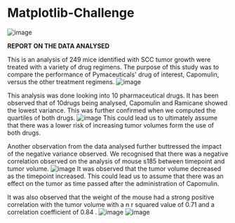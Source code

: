 # Matplotlib-Challenge
![image](https://user-images.githubusercontent.com/99673859/161835952-e015e220-69c6-467e-b3e1-407361f5988c.png)


**REPORT ON THE DATA ANALYSED**


This is an analysis of 249 mice identified with SCC tumor growth were treated with a variety of drug regimens. The purpose of this study was to compare the performance of Pymaceuticals' drug of interest, Capomulin, versus the other treatment regimens.
![image](https://user-images.githubusercontent.com/99673859/189233359-7a37e2eb-f883-4201-abf4-2731fa477e64.png)



This analysis was done looking into 10 pharmaceutical drugs. 
It has been observed that of 10drugs being analysed, Capomulin and Ramicane showed the lowest variance. This was further confirmed when we computed the quartiles of both drugs. 
![image](https://user-images.githubusercontent.com/99673859/189233732-29ac64c2-a6e3-418a-b394-f9d29035c14f.png)
This could lead us to ultimately assume that there was a lower risk of increasing tumor volumes form the use of both drugs. 


Another observation from the data analysed further buttressed the impact of the negative variance observed. We recognised that there was a negative correlation observed on the analysis of mouse s185 between timepoint and tumor volume.
![image](https://user-images.githubusercontent.com/99673859/189233999-099978d2-0307-4a4b-bc72-12d71b8d11e3.png)
It was observed that the tumor volume decreased as the timepoint increased. This could lead us to assume that there was an effect on the tumor as time passed after the administration of Capomulin. 


It was also observed that the weight of the mouse had a strong positive correlation with the tumor volume with a n r squared value of 0.71 and a correlation coefficient of 0.84  . 
![image](https://user-images.githubusercontent.com/99673859/189234395-90071b48-0156-4a3a-a97c-b9166e47d046.png)
![image](https://user-images.githubusercontent.com/99673859/189234778-7e0b40d6-f39a-416f-929b-dd2ad3a7e600.png)
